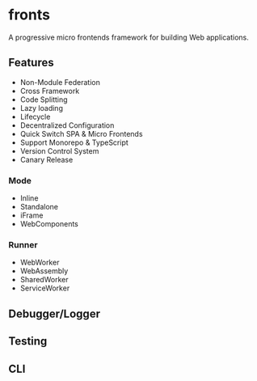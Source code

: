 # fronts

A progressive micro frontends framework for building Web applications.

## Features

- Non-Module Federation
- Cross Framework
- Code Splitting
- Lazy loading
- Lifecycle
- Decentralized Configuration
- Quick Switch SPA & Micro Frontends
- Support Monorepo & TypeScript
- Version Control System
- Canary Release

### Mode

- Inline
- Standalone
- iFrame
- WebComponents

### Runner

- WebWorker
- WebAssembly
- SharedWorker
- ServiceWorker

## Debugger/Logger

## Testing

## CLI

